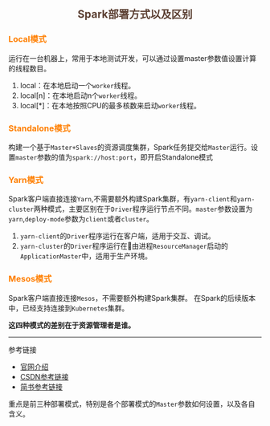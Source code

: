 ## <center><font color=#5C4033>Spark部署方式以及区别</font></center>

### <font color=#FF7F00>Local模式</font>
运行在一台机器上，常用于本地测试开发，可以通过设置master参数值设置计算的线程数目。
1. local：在本地启动一个`worker`线程。
2. local[n]：在本地启动n个`worker`线程。
3. local[*]：在本地按照CPU的最多核数来启动`worker`线程。


### <font color=#FF7F00>Standalone模式</font>
构建一个基于`Master+Slaves`的资源调度集群，Spark任务提交给`Master`运行。设置`master`参数的值为`spark://host:port`，即开启Standalone模式


### <font color=#FF7F00>Yarn模式</font>
Spark客户端直接连接`Yarn`,不需要额外构建Spark集群，有`yarn-client`和`yarn-cluster`两种模式，主要区别在于`Driver`程序运行节点不同。`master`参数设置为`yarn`,`deploy-mode`参数为`client`或者`cluster`。
1. `yarn-client`的`Driver`程序运行在客户端，适用于交互、调试。
2. `yarn-cluster`的`Driver`程序运行在由进程`ResourceManager`启动的`ApplicationMaster`中，适用于生产环境。

### <font color=#FF7F00>Mesos模式</font>
Spark客户端直接连接`Mesos`，不需要额外构建Spark集群。
在Spark的后续版本中，已经支持连接到`Kubernetes`集群。


**这四种模式的差别在于资源管理者是谁。**


---

参考链接
* [官网介绍](http://spark.apache.org/docs/latest/submitting-applications.html#master-urls)
* [CSDN参考链接](https://blog.csdn.net/qq_33054265/article/details/87563602)
* [简书参考链接](https://www.jianshu.com/p/58d1c9bbfbb1)


重点是前三种部署模式，特别是各个部署模式的`Master`参数如何设置，以及各自含义。